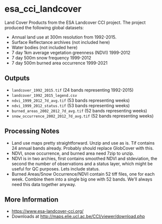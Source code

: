 # esa_cci_landcover

Land Cover Products from the ESA Landcover CCI project. The project produced the following global datasets:

* Annual land use at 300m resolution from 1992-2015.
* Surface Reflectance archives (not included here)
* Water bodies (not included here)
* 7 day 1km average vegetation greenness (NDVI) 1999-2012
* 7 day 500m snow frequency 1999-2012
* 7 day 500m burned area occurrence 1999-2021

## Outputs

* `landcover_1992_2015.tif` (24 bands representing 1992-2015)
* `landcover_1992_2015_legend.csv` 
* `ndvi_1999_2012_7d_avg.tif` (53 bands representing weeks)
* `ndvi_1999_2012_status.tif` (53 bands representing weeks)
* `burned_areas_2002_2012_7d_avg.tif` (52 bands representing weeks)
* `snow_occurrence_2002_2012_7d_avg.tif` (52 bands representing weeks)


## Processing Notes

* Land use maps pretty straightforward. Unzip and use as is. Tif contains 24 annual bands already. Probably should replace GlobCover with this.
* NDVI, snow occurrence, and burned area need 7zip to unzip.
* NDVI is in two archies, first contains smoothed NDVI and stdeviation, the second the number of observations and a status layer, which might be useful for QC purposes. Lets include status.
* Burned Areas/Snow Occurrence/NDVI contain 52 tiff files, one for each week. Combine them into a single big one with 52 bands. We'll always need this data together anyway.

## More Information

* https://www.esa-landcover-cci.org/
* Downloads at http://maps.elie.ucl.ac.be/CCI/viewer/download.php

